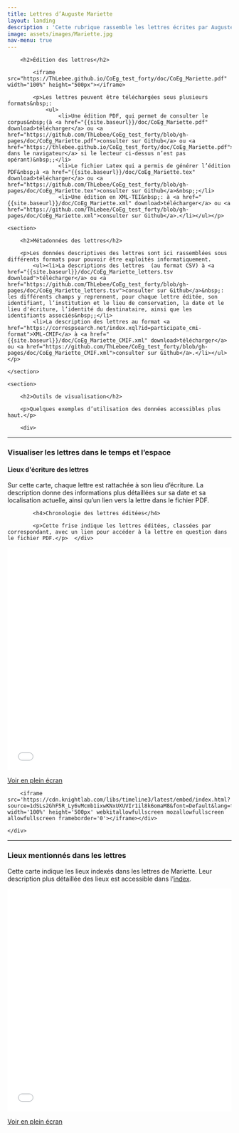 ```yaml
---
title: Lettres d’Auguste Mariette
layout: landing
description : 'Cette rubrique rassemble les lettres écrites par Auguste Mariette, consultables et téléchargeables aux formats PDF et XML. Elle donne également accès aux métadonnées de ces documents et à des outils de visualisation autour de ce corpus.'
image: assets/images/Mariette.jpg
nav-menu: true
---
```

<!-- Main -->
<div id="main" class="alt">

<!-- One -->
<section id="one">
	<div class="inner">

<!-- Content -->
		<h2>Édition des lettres</h2>

			<iframe src="https://ThLebee.github.io/CoEg_test_forty/doc/CoEg_Mariette.pdf" width="100%" height="500px"></iframe>

			<p>Les lettres peuvent être téléchargées sous plusieurs formats&nbsp;:
				<ul>
					<li>Une édition PDF, qui permet de consulter le corpus&nbsp;(à <a href="{{site.baseurl}}/doc/CoEg_Mariette.pdf" download>télécharger</a> ou <a href="https://github.com/ThLebee/CoEg_test_forty/blob/gh-pages/doc/CoEg_Mariette.pdf">consulter sur Github</a> ou <a href="https://thlebee.github.io/CoEg_test_forty/doc/CoEg_Mariette.pdf">consulter dans le navigateur</a> si le lecteur ci-dessus n’est pas opérant)&nbsp;;</li>
					<li>Le fichier Latex qui a permis de générer l’édition PDF&nbsp;à <a href="{{site.baseurl}}/doc/CoEg_Mariette.tex" download>télécharger</a> ou <a href="https://github.com/ThLebee/CoEg_test_forty/blob/gh-pages/doc/CoEg_Mariette.tex">consulter sur Github</a>&nbsp;;</li>
					<li>Une édition en XML-TEI&nbsp;: à <a href="{{site.baseurl}}/doc/CoEg_Mariette.xml" download>télécharger</a> ou <a href="https://github.com/ThLebee/CoEg_test_forty/blob/gh-pages/doc/CoEg_Mariette.xml">consulter sur Github</a>.</li></ul></p>

	<section>
	
		<h2>Métadonnées des lettres</h2>

		<p>Les données descriptives des lettres sont ici rassemblées sous différents formats pour pouvoir être exploités informatiquement.
			<ul><li>La descriptions des lettres  (au format CSV) à <a href="{{site.baseurl}}/doc/CoEg_Mariette_letters.tsv download">télécharger</a> ou <a href="https://github.com/ThLebee/CoEg_test_forty/blob/gh-pages/doc/CoEg_Mariette_letters.tsv">consulter sur Github</a>&nbsp;: les différents champs y reprennent, pour chaque lettre éditée, son identifiant, l’institution et le lieu de conservation, la date et le lieu d'écriture, l’identité du destinataire, ainsi que les identifiants associés&nbsp;;</li>
			<li>La description des lettres au format <a href="https://correspsearch.net/index.xql?id=participate_cmi-format">XML-CMIF</a> à <a href="{{site.baseurl}}/doc/CoEg_Mariette_CMIF.xml" download>télécharger</a> ou <a href="https://github.com/ThLebee/CoEg_test_forty/blob/gh-pages/doc/CoEg_Mariette_CMIF.xml">consulter sur Github</a>.</li></ul></p>

	</section>
	
	<section>
	
		<h2>Outils de visualisation</h2>

		<p>Quelques exemples d’utilisation des données accessibles plus haut.</p>

		<div>
		


			
<hr>
		<h3>Visualiser les lettres dans le temps et l’espace</h3>
<div class="row">
	<div class="6u 12u$(small)">
		<h4>Lieux d'écriture des lettres</h4>
		<p>Sur cette carte, chaque lettre est rattachée à son lieu d’écriture. La description donne des informations plus détaillées sur sa date et sa localisation actuelle, ainsi qu’un lien vers la lettre dans le fichier PDF.</p>
	</div>
	<div class="6u$ 12u$(small)">

			<h4>Chronologie des lettres éditées</h4>
			
			<p>Cette frise indique les lettres éditées, classées par correspondant, avec un lien pour accéder à la lettre en question dans le fichier PDF.</p>	</div>
</div>
<div class="row">
	<div class="6u 12u$(small)">
		<iframe width="100%" height="500px" frameborder="0" allowfullscreen src="//umap.openstreetmap.fr/fr/map/correspondances-egyptologiques-lieux-decriture_461359?scaleControl=false&miniMap=false&scrollWheelZoom=true&zoomControl=null&allowEdit=false&moreControl=true&searchControl=null&tilelayersControl=null&embedControl=null&datalayersControl=true&onLoadPanel=undefined&captionBar=false#5/37.996/25.884"></iframe>
		<p><a href="//umap.openstreetmap.fr/fr/map/correspondances-egyptologiques-lieux-decriture_461359" class="button small">Voir en plein écran</a></p>
	</div>
	<div class="6u$ 12u$(small)">
		
		<iframe src='https://cdn.knightlab.com/libs/timeline3/latest/embed/index.html?source=1dSLs2GhF5R_Ly6vMcmb1ixwKNxUXUVIr1il8k6omaM8&font=Default&lang=fr&initial_zoom=1&height=500' width='100%' height='500px' webkitallowfullscreen mozallowfullscreen allowfullscreen frameborder='0'></iframe></div>
		
	</div>
</div>
<hr>
<h3>Lieux mentionnés dans les lettres</h3>
<p>Cette carte indique les lieux indexés dans les lettres de Mariette. Leur description plus détaillée des lieux est accessible dans l’<a href="{{site.baseurl}}/webpages/data">index</a>.</p>
		<iframe width="100%" height="500px" frameborder="0" allowfullscreen src="//umap.openstreetmap.fr/fr/map/correspondances-egyptologiques-lieux_461360?scaleControl=false&miniMap=false&scrollWheelZoom=true&zoomControl=true&allowEdit=false&moreControl=true&searchControl=null&tilelayersControl=null&embedControl=null&datalayersControl=true&onLoadPanel=undefined&captionBar=false#5/37.996/25.884"></iframe>
		<p><a href="//umap.openstreetmap.fr/fr/map/correspondances-egyptologiques-lieux_461360" class="button small">Voir en plein écran</a></p>
			</section>
